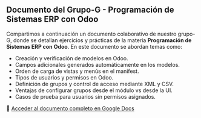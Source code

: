 ## Documento del Grupo-G - Programación de Sistemas ERP con Odoo

Compartimos a continuación un documento colaborativo de nuestro grupo-G, donde se detallan ejercicios y prácticas de la materia **Programación de Sistemas ERP con Odoo**. En este documento se abordan temas como:

- Creación y verificación de modelos en Odoo.
- Campos adicionales generados automáticamente en los modelos.
- Orden de carga de vistas y menús en el manifest.
- Tipos de usuarios y permisos en Odoo.
- Definición de grupos y control de acceso mediante XML y CSV.
- Ventajas de configurar grupos desde el módulo vs desde la UI.
- Casos de prueba para usuarios sin permisos asignados.

📄 [Acceder al documento completo en Google Docs](https://docs.google.com/document/d/1UI3xKNheJg9KwHln8C0XikFbnjEGDd-rtJjol0Yqg5M/edit?tab=t.0)
